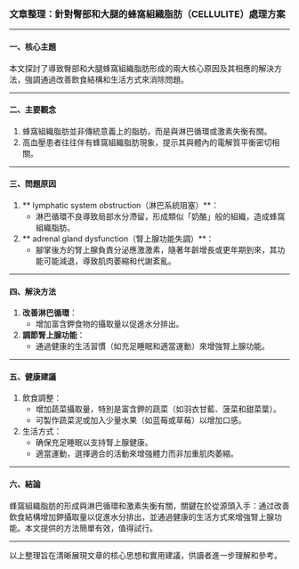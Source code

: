 ### 文章整理：針對臀部和大腿的蜂窩組織脂肪（CELLULITE）處理方案

---

#### 一、核心主題  
本文探討了導致臀部和大腿蜂窩組織脂肪形成的兩大核心原因及其相應的解決方法，強調通過改善飲食結構和生活方式來消除問題。

---

#### 二、主要觀念  
1. 蜂窩組織脂肪並非傳統意義上的脂肪，而是與淋巴循環或激素失衡有關。  
2. 高血壓患者往往伴有蜂窩組織脂肪現象，提示其與體內的電解質平衡密切相關。

---

#### 三、問題原因  
1. ** lymphatic system obstruction（淋巴系統阻塞）**：  
   - 淋巴循環不良導致局部水分滯留，形成類似「奶酪」般的組織，造成蜂窩組織脂肪。  
2. ** adrenal gland dysfunction（腎上腺功能失調）**：  
   - 腳掌後方的腎上腺負責分泌應激激素，隨著年齡增長或更年期到來，其功能可能減退，導致肌肉萎縮和代謝紊亂。

---

#### 四、解決方法  
1. **改善淋巴循環**：  
   - 增加富含鉀食物的攝取量以促進水分排出。  
2. **調節腎上腺功能**：  
   - 通過健康的生活習慣（如充足睡眠和適當運動）來增強腎上腺功能。

---

#### 五、健康建議  
1. 飲食調整：  
   - 增加蔬菜攝取量，特別是富含鉀的蔬菜（如羽衣甘藍、菠菜和甜菜葉）。  
   - 可製作蔬菜泥或加入少量水果（如蓝莓或草莓）以增加口感。  
2. 生活方式：  
   - 确保充足睡眠以支持腎上腺健康。  
   - 適當運動，選擇適合的活動來增強體力而非加重肌肉萎縮。

---

#### 六、結論  
蜂窩組織脂肪的形成與淋巴循環和激素失衡有關，關鍵在於從源頭入手：通过改善飲食結構增加鉀攝取量以促進水分排出，並通過健康的生活方式來增強腎上腺功能。本文提供的方法簡單有效，值得試行。

--- 

以上整理旨在清晰展現文章的核心思想和實用建議，供讀者進一步理解和參考。